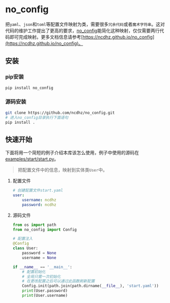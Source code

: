 # no_config

把`yaml`、`json`和`toml`等配置文件映射为类，需要很多`冗余代码`或者`魔术字符串`。这对代码的维护工作提出了更高的要求，[no_config](https://github.com/ncdhz/no_config)能简化这种映射，仅仅需要两行代码即可完成映射。更多文档信息请参考[https://ncdhz.github.io/no_config](https://ncdhz.github.io/no_config)。

## 安装

### pip安装

```bash
pip install no_config
```

### 源码安装

```bash
git clone https://github.com/ncdhz/no_config.git
# 进入no_config目录执行下面语句
pip install .
```

## 快速开始

下面将用一个简短的例子介绍本库该怎么使用，例子中使用的源码在[examples/start/start.py](https://github.com/ncdhz/no_config/blob/main/examples/start/start.py)。

> 把配置文件中的信息，映射到实体类`User`中。

1. 配置文件

    ```yaml
    # 创建配置文件start.yaml
    user:
        username: ncdhz
        password: ncdhz
    ```

2. 源码文件

    ```python
    from os import path
    from no_config import Config
    
    # 配置注入
    @Config
    class User:
        password = None
        username = None

    if __name__ == '__main__':
        # 配置初始化
        # 全局只需一次初始化
        # 在更改配置之后可以通过此函数刷新配置
        Config.init(path.join(path.dirname(__file__), 'start.yaml'))
        print(User.password)
        print(User.username)
    ```



